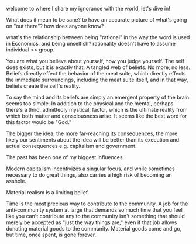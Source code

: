 welcome to where I share my ignorance with the world, let's dive in!

What does it mean to be sane? to have an accurate picture of what's going on "out there"? how does anyone know?

what's the relationship between being "rational" in the way the word is used in Economics, and being unselfish? rationality doesn't have to assume individual >> group.

You are what you believe about yourself, how you judge yourself. The self does exists, but it is exactly that: A tangled web of beliefs. No more, no less. Beliefs directly effect the behavior of the meat suite, which directly effects the immediate surroundings, including the meat suite itself, and in that way, beliefs create the self's reality.

To say the mind and its beliefs are simply an emergent property of the brain seems too simple. In addition to the physical and the mental, perhaps there's a third, admittedly mystical, factor, which is the ultimate reality from which both matter and consciousness arise. It seems like the best word for this factor would be "God." 

The bigger the idea, the more far-reaching its consequences, the more likely our sentiments about the idea will be better than its execution and actual consequences e.g. capitalism and government. 

The past has been one of my biggest influences.

Modern capitalism incentivizes a singular focus, and while sometimes necessary to do great things, also carries a high risk of becoming an asshole.

Material realism is a limiting belief.

Time is the most precious way to contribute to the community. A job for the anti-community system at large that demands so much time that you feel like you can't contribute any to the community isn't something that should merely be accepted as "just the way things are," even if that job allows donating material goods to the community. Material goods come and go, but time, once spent, is gone forever.

